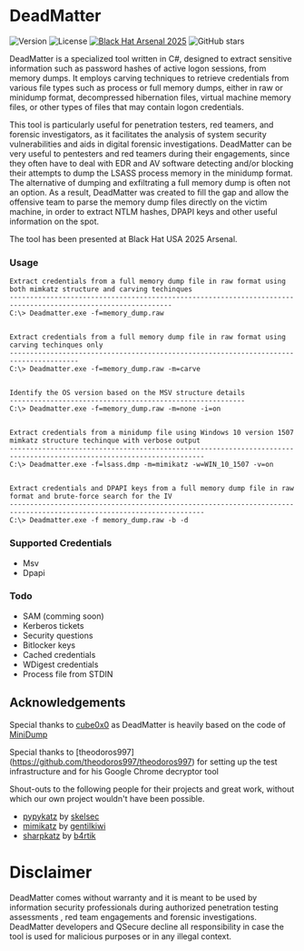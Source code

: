 # DeadMatter

![Version](https://img.shields.io/badge/Version-0.9.5_Beta-darkblue.svg)
![License](https://img.shields.io/badge/License-BSD3-darkred.svg)
[![Black Hat Arsenal 2025](https://img.shields.io/badge/2025-Black%20Hat%20Arsenal-lightgrey.svg)](https://www.qsecure.global/presenting-deadmatter-a-new-approach-to-credential-extraction-at-black-hat-usa-2025)
![GitHub stars](https://img.shields.io/github/stars/qsecure-labs/DeadMatter)

DeadMatter is a specialized tool written in C#, designed to extract sensitive information such as password hashes of active logon sessions, from memory dumps. It employs carving techniques to retrieve credentials from various file types such as process or full memory dumps, either in raw or minidump format, decompressed hibernation files, virtual machine memory files, or other types of files that may contain logon credentials. 

This tool is particularly useful for penetration testers, red teamers, and forensic investigators, as it facilitates the analysis of system security vulnerabilities and aids in digital forensic investigations. DeadMatter can be very useful to pentesters and red teamers during their engagements, since they often have to deal with EDR and AV software detecting and/or blocking their attempts to dump the LSASS process memory in the minidump format. The alternative of dumping and exfiltrating a full memory dump is often not an option. As a result, DeadMatter was created to fill the gap and allow the offensive team to parse the memory dump files directly on the victim machine, in order to extract NTLM hashes, DPAPI keys and other useful information on the spot.

The tool has been presented at Black Hat USA 2025 Arsenal. 



### Usage

```
Extract credentials from a full memory dump file in raw format using both mimkatz structure and carving techinques
--------------------------------------------------------------------------------------------------------------
C:\> Deadmatter.exe -f=memory_dump.raw


Extract credentials from a full memory dump file in raw format using carving techinques only
---------------------------------------------------------------------------------------
C:\> Deadmatter.exe -f=memory_dump.raw -m=carve


Identify the OS version based on the MSV structure details
----------------------------------------------------------
C:\> Deadmatter.exe -f=memory_dump.raw -m=none -i=on


Extract credentials from a minidump file using Windows 10 version 1507 mimkatz structure techinque with verbose output
----------------------------------------------------------------------------------------------------------------------
C:\> Deadmatter.exe -f=lsass.dmp -m=mimikatz -w=WIN_10_1507 -v=on


Extract credentials and DPAPI keys from a full memory dump file in raw format and brute-force search for the IV
----------------------------------------------------------------------------------------------------------------------
C:\> Deadmatter.exe -f memory_dump.raw -b -d
```



### Supported Credentials

* Msv
* Dpapi



### Todo

* SAM (comming soon)
* Kerberos tickets
* Security questions
* Bitlocker keys
* Cached credentials
* WDigest credentials
* Process file from STDIN



## Acknowledgements

Special thanks to [cube0x0](https://twitter.com/cube0x0) as DeadMatter is heavily based on the code of [MiniDump](https://github.com/cube0x0/MiniDump)

Special thanks to [theodoros997] (https://github.com/theodoros997/theodoros997) for setting up the test infrastructure and for his Google Chrome decryptor tool 

Shout-outs to the following people for their projects and great work, without which our own project wouldn't have been possible. 

* [pypykatz](https://github.com/skelsec/pypykatz) by [skelsec](https://twitter.com/SkelSec)
* [mimikatz](https://github.com/gentilkiwi/mimikatz/) by [gentilkiwi](https://twitter.com/gentilkiwi)
* [sharpkatz](https://github.com/b4rtik/SharpKatz) by [b4rtik](https://twitter.com/b4rtik)

# Disclaimer

DeadMatter comes without warranty and it is meant to be used by information security professionals during authorized penetration testing assessments , red team engagements and forensic investigations. DeadMatter developers and QSecure decline all responsibility in case the tool is used for malicious purposes or in any illegal context.
